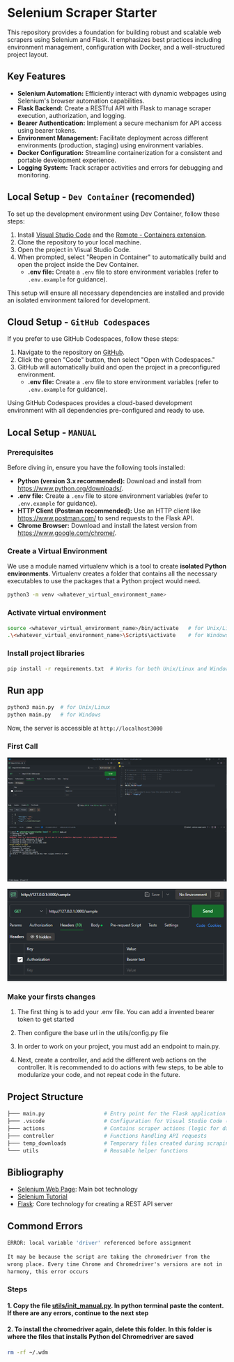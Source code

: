 # Selenium Scraper Starter

This repository provides a foundation for building robust and scalable web scrapers using Selenium and Flask. It emphasizes best practices including environment management, configuration with Docker, and a well-structured project layout.

## Key Features

- **Selenium Automation:** Efficiently interact with dynamic webpages using Selenium's browser automation capabilities.
- **Flask Backend:** Create a RESTful API with Flask to manage scraper execution, authorization, and logging.
- **Bearer Authentication:** Implement a secure mechanism for API access using bearer tokens.
- **Environment Management:** Facilitate deployment across different environments (production, staging) using environment variables.
- **Docker Configuration:** Streamline containerization for a consistent and portable development experience.
- **Logging System:** Track scraper activities and errors for debugging and monitoring.

## Local Setup - ``Dev Container`` (recomended)

To set up the development environment using Dev Container, follow these steps:

1. Install [Visual Studio Code](https://code.visualstudio.com/) and the [Remote - Containers extension](https://marketplace.visualstudio.com/items?itemName=ms-vscode-remote.remote-containers).
2. Clone the repository to your local machine.
3. Open the project in Visual Studio Code.
4. When prompted, select "Reopen in Container" to automatically build and open the project inside the Dev Container.
    - **.env file:** Create a `.env` file to store environment variables (refer to `.env.example` for guidance).

This setup will ensure all necessary dependencies are installed and provide an isolated environment tailored for development.

## Cloud Setup - ``GitHub Codespaces``

If you prefer to use GitHub Codespaces, follow these steps:

1. Navigate to the repository on [GitHub](https://github.com/).
2. Click the green "Code" button, then select "Open with Codespaces."
3. GitHub will automatically build and open the project in a preconfigured environment.
    - **.env file:** Create a `.env` file to store environment variables (refer to `.env.example` for guidance).

Using GitHub Codespaces provides a cloud-based development environment with all dependencies pre-configured and ready to use.

## Local Setup - ``MANUAL``

### Prerequisites

Before diving in, ensure you have the following tools installed:

- **Python (version 3.x recommended):** Download and install from <https://www.python.org/downloads/>.
- **.env file:** Create a `.env` file to store environment variables (refer to `.env.example` for guidance).
- **HTTP Client (Postman recommended):** Use an HTTP client like <https://www.postman.com/> to send requests to the Flask API.
- **Chrome Browser:** Download and install the latest version from <https://www.google.com/chrome/>.

### Create a Virtual Environment

We use a module named virtualenv which is a tool to create **isolated Python environments**. Virtualenv creates a folder that contains all the necessary executables to use the packages that a Python project would need.

```bash
python3 -m venv <whatever_virtual_environment_name>
```

### Activate virtual environment

```bash
source <whatever_virtual_environment_name>/bin/activate   # for Unix/Linux
.\<whatever_virtual_environment_name>\Scripts\activate    # for Windows
```

### Install project libraries

```bash
pip install -r requirements.txt  # Works for both Unix/Linux and Windows
```

## Run app

```bash
python3 main.py  # for Unix/Linux
python main.py   # for Windows
```

Now, the server is accessible at `http://localhost3000`

### First Call

![First Call](./readmeImages/firstcall.png)

![Auth Call](./readmeImages/authcall.png)

### Make your firsts changes

1. The first thing is to add your .env file. You can add a invented bearer token to get started

2. Then configure the base url in the utils/config.py file

3. In order to work on your project, you must add an endpoint to main.py.

4. Next, create a controller, and add the different web actions on the controller. It is recommended to do actions with few steps, to be able to modularize your code, and not repeat code in the future.

## Project Structure

```bash
├─── main.py                   # Entry point for the Flask application
├─── .vscode                   # Configuration for Visual Studio Code (optional)
├─── actions                   # Contains scraper actions (logic for data extraction)
├─── controller                # Functions handling API requests
├─── temp_downloads            # Temporary files created during scraping
└─── utils                     # Reusable helper functions
```

## Bibliography

- [Selenium Web Page](https://selenium-python.readthedocs.io/): Main bot technology
- [Selenium Tutorial](https://youtube.com/playlist?list=PLheIVUbpfWZ17lCcHnoaa1RD59juFR06C&si=TTyB-dQQFl38tXO2)
- [Flask](https://flask.palletsprojects.com/en/3.0.x/): Core technology for creating a REST API server

## Commond Errors

```bash
ERROR: local variable 'driver' referenced before assignment
```

`It may be because the script are taking the chromedriver from the wrong place. Every time Chrome and Chromedriver's versions are not in harmony, this error occurs`

### Steps

#### 1. Copy the file [utils/init_manual.py](utils/init_manual.py). In python terminal paste the content. If there are any errors, continue to the next step

#### 2. To install the chromedriver again, delete this folder. In this folder is where the files that installs Python del Chromedriver are saved

```bash
rm -rf ~/.wdm
```
